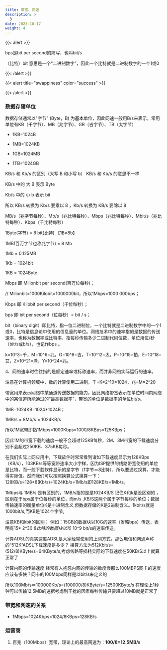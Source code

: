 ```yaml
---
title: 带宽、网速
description: >
  3
date: 2023-10-17
weight: 4
---
```


{{< alert >}}

 bps是bit per second的简写，也叫bit/s

（比特）bit 意思是一个“二进制数字”，因此一个比特就是二进制数字的一个1或0


{{< /alert >}}



{{< alert title="swappiness" color="success" >}}



{{< /alert >}}





### 数据存储单位


数据存储通常以"字节" (Byte，B) 为基本单位，因此网速一般用B/s来表示，常用单位有KB（千字节）、MB（兆字节）、GB（吉字节）、TB（太字节）


- 1KB=1024B

- 1MB=1024KB

- 1GB=1024MB

- 1TB=1024GB


KB/s 和 Kb/s 的区别（大写 B 和小写 b）
KB/s 和 Kb/s 的意思不一样

KB/s 中的 大 B 表示 Byte

Kb/s 中的 小 b 表示 bit

所以 KB/s 转换为 Kb/s 要乘以 8 ，Kb/s 转换为 KB/s 要除以 8


MB/s（兆字节每秒）、Mb/s（兆比特每秒）、Mbps（兆比特每秒）、Mbit/s（兆比特每秒）、Kbps（千比特每秒）

1Byte(字节) = 8 bit(比特) 【1B=8b】

1MB(百万字节也称兆字节) = 8 Mb

1Mb = 0.125MB

1Kb = 1024bit

1KB = 1024Byte

Mbps 即 Milionbit per second(百万位每秒)；

// Milionbit=1000Kilobit=1000000bit，所以1Mbps=1000 000bps；

Kbps 即 Kilobit per second（千位每秒）；

bps 即 bit per second（位每秒）= bit / s；

bit（binary digit）即比特，指一位二进制位，一个比特就是二进制数字中的一个1或0，比特是信息论中使用的信息量的单位。网络技术中的速率指的是数据的传送速率，也称为数据率或比特率，指每秒传输多少二进制代码位数，单位用位/秒（bit/s或b/s），也记作bps 。

k=10^3=千，M=10^6=兆，G=10^9=吉，T=10^12=太，P=10^15=拍，E=10^18=艾，Z=10^21=泽，Y=10^24=兆。

4、网络速率时往往指的是额定速率或标称速率，而并非网络实际运行的速率。

注意在计算机领域中，数的计算使用二进制，千=K=2^10=1024，兆=M=2^20

带宽用来表示网络中某通道传送数据的能力，因此网络带宽表示在单位时间内网络中的某信道所能通过的“最高数据率”，带宽的单位是数据率的单位bit/s。

1MB=1024KB=1024*1024B；

1MB/s = 8Mb/s = 1024KB/s

所以1M宽带即指1Mbps=1000Kbps=1000/8KBps=125KBps；

因此1M的带宽下载的速度一般不会超过125KB每秒，2M、3M带宽的下载速度分别不会超过250KB、375KB每秒。

在我们实际上网应用中，下载软件时常常看到诸如下载速度显示为128KBps（KB/s），103KB/s等等宽带速率大小字样，因为ISP提供的线路带宽使用的单位是比特，而一般下载软件显示的是字节（1字节＝8比特），所以要通过换算，才能得实际值。然而我们可以按照换算公式换算一下：
128KB/s=128*8(Kb/s)=1024Kb/s=1Mb/s即128KB/s=1Mb/s。

1Mbps与 1MB/s 是有区别的，1MB/s指的是是1024KB/S
记住K和k是没区别的  ，区别在于bps属于位每秒的单位，而m/s ,KB/S这两个属于字节每秒的单位；数据传输速率的衡量单位K是十进制含义,但数据存储的K是2进制含义。1kbit/s就是1000bit/s,而KB是1024个字节,

注意KB和kbit的区别；
例如：15GB的数据块以10G的速率（省略bps）传送，表明有15* 2^30 *8比特的数据块以10* 10^9 bit/s的速率传送。

计算ADSL的真实速度ADSL是大家经常使用的上网方式。那么电信和网通声称的“512K”ADSL下载速度是多少？
换算方法为512Kbit/s=(512/8)KByte/s=64KByte/s,考虑线路等损耗实际的下载速度在50KB/S以上就算正常了

计算内网的传输速度
经常有人抱怨内网的传输的数度慢那么100MBPS网卡的速度应该有多快？网卡的100Mbps同样是以bit/s来定义的

所以100Mb/s＝100000Kb/s=(100000/8)KByte/s=12500KByte/s 在理论上1秒钟可以传输12.5MB的速据考虑到干扰的因素每秒传输只要超过10MB就是正常了



### 带宽和网速的关系

- 1Mbps=1024Kbps=1024/8KBps=128KB/s






### 运营商

1. 百兆（100Mbps）宽带，理论上的最高网速为：**100/8=12.5MB/s**









